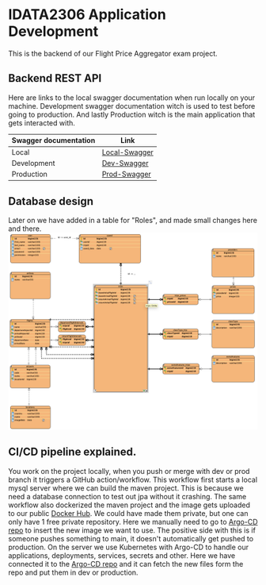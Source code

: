 # IDATA2306 Application Development
This is the backend of our Flight Price Aggregator exam project. 

## Backend REST API
Here are links to the local swagger documentation when run locally on your machine. Development swagger documentation witch is used to test 
before going to production. And lastly Production witch is the main application that gets interacted with.

| Swagger documentation | Link                                                                      |
|-----------------------|---------------------------------------------------------------------------|
| Local                 | [Local-Swagger](http://localhost:8080/swagger-ui/index.html#/)            |
| Development           | [Dev-Swagger](https://dev-api.flightfinder.space/swagger-ui/index.html#/) |
| Production            | [Prod-Swagger](https://api.flightfinder.space/swagger-ui/index.html#/)    |


## Database design
Later on we have added in a table for "Roles", and made small changes here and there.
![An image of out database schema drawn in Visual Paradigm](doc/DatabaseSchema.png "Image of our Database")


## CI/CD pipeline explained.
You work on the project locally, when you push or merge with dev or prod branch it triggers a GitHub action/workflow.
This workflow first starts a local mysql server where we can build the maven project. This is because we need a database
connection to test out jpa without it crashing. The same workflow also dockerized the maven project and the image gets uploaded
to our public [Docker Hub](https://hub.docker.com/repositories/danielneset). We could have made them private, but one can only have
1 free private repository. Here we manually need to go to [Argo-CD repo](https://github.com/ADNTNU/argocd-config) to insert the new
image we want to use. The positive side with this is if someone pushes something to main, it doesn't automatically get pushed to 
production. On the server we use Kubernetes with Argo-CD to handle our applications, deployments, services, secrets and other. 
Here we have connected it to the [Argo-CD repo](https://github.com/ADNTNU/argocd-config) and it can fetch the new files form the
repo and put them in dev or production.